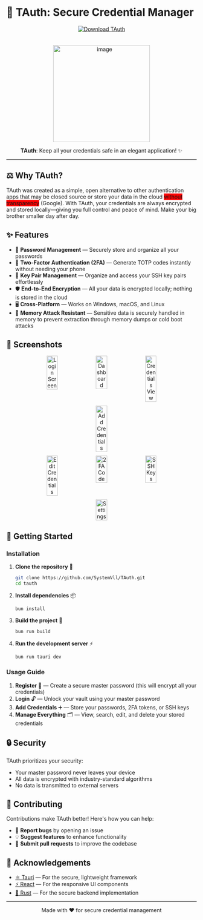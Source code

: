 # 🔐 TAuth: Secure Credential Manager

<p align="center">
  <a href="https://github.com/SystemVll/TAuth/releases/latest" target="_blank">
    <img src="https://img.shields.io/badge/⬇️%20Download%20Latest-TAuth-blueviolet?style=for-the-badge&logo=github" alt="Download TAuth" style="margin-bottom: 20px;"/>
  </a>
</p>

<div align="center">
  <img width="256" height="256" alt="image" src="https://github.com/user-attachments/assets/31ca86d6-776c-4206-9c6d-cf6693cd3073" />
</div>

<div align="center">
  <p><b>TAuth</b>: Keep all your credentials safe in an elegant application! ✨</p>
</div>

<hr/>

## ⚖️ Why TAuth?

TAuth was created as a simple, open alternative to other authentication apps that may be closed source or store your data in the cloud <span style="background-color: red;">without transparency</span> (Google). With TAuth, your credentials are always encrypted and stored locally—giving you full control and peace of mind. Make your big brother smaller day after day.

## ✨ Features

-   🔑 **Password Management** — Securely store and organize all your passwords
-   🔢 **Two-Factor Authentication (2FA)** — Generate TOTP codes instantly without needing your phone
-   🔐 **Key Pair Management** — Organize and access your SSH key pairs effortlessly
-   🛡️ **End-to-End Encryption** — All your data is encrypted locally; nothing is stored in the cloud
-   🖥️ **Cross-Platform** — Works on Windows, macOS, and Linux
-   💾 **Memory Attack Resistant** — Sensitive data is securely handled in memory to prevent extraction through memory dumps or cold boot attacks

## 📸 Screenshots
<div align="center">
    <div style="display: flex; flex-wrap: wrap; gap: 10px; justify-content: center; margin-bottom: 10px;"> 
      <img src="https://github.com/user-attachments/assets/10431ca1-f7fc-4daa-8093-40b153f0ead8" alt="Login Screen" width="24%" style="border-radius: 5px;"/> 
      <img src="https://github.com/user-attachments/assets/32057b28-24de-45fa-8fd8-baa48c8f7439" alt="Dashboard" width="24%" style="border-radius: 5px;"/> 
      <img src="https://github.com/user-attachments/assets/d45b71d2-54ea-40e0-9e80-73896788afc2" alt="Credentials View" width="24%" style="border-radius: 5px;"/> 
      <img src="https://github.com/user-attachments/assets/2caf003b-89c5-44cd-880e-074e00639d4b" alt="Add Credentials" width="24%" style="border-radius: 5px;"/> 
    </div>
    <div style="display: flex; flex-wrap: wrap; gap: 10px; justify-content: center;">
      <img src="https://github.com/user-attachments/assets/c428982f-405c-4b52-82a5-74200fa6da94" alt="Edit Credentials" width="24%" style="border-radius: 5px;"/>
      <img src="https://github.com/user-attachments/assets/bf122aca-24b0-4198-a11d-bb54d829f10e" alt="2FA Code" width="24%" style="border-radius: 5px;"/>
      <img src="https://github.com/user-attachments/assets/78ed442d-58fc-43a3-a69b-9108d200b610" alt="SSH Keys" width="24%" style="border-radius: 5px;"/>
      <img src="https://github.com/user-attachments/assets/69163b98-2d0d-4f75-a9dd-cb65238eb193" alt="Settings" width="24%" style="border-radius: 5px;"/>
    </div>
</div>

## 🚀 Getting Started

### Installation

1. **Clone the repository** 📂

    ```sh
    git clone https://github.com/SystemVll/TAuth.git
    cd tauth
    ```

2. **Install dependencies** 📦

    ```sh
    bun install
    ```

3. **Build the project** 🔨

    ```sh
    bun run build
    ```

4. **Run the development server** ⚡
    ```sh
    bun run tauri dev
    ```

### Usage Guide

1. **Register** 📝 — Create a secure master password (this will encrypt all your credentials)
2. **Login** 🔓 — Unlock your vault using your master password
3. **Add Credentials** ➕ — Store your passwords, 2FA tokens, or SSH keys
4. **Manage Everything** 🗂️ — View, search, edit, and delete your stored credentials

## 🔒 Security

TAuth prioritizes your security:

-   Your master password never leaves your device
-   All data is encrypted with industry-standard algorithms
-   No data is transmitted to external servers

## 👥 Contributing

Contributions make TAuth better! Here's how you can help:

-   🐛 **Report bugs** by opening an issue
-   💡 **Suggest features** to enhance functionality
-   🧪 **Submit pull requests** to improve the codebase

## 🙏 Acknowledgements

-   [⚛️ Tauri](https://tauri.app/) — For the secure, lightweight framework
-   [⚡ React](https://reactjs.org/) — For the responsive UI components
-   [🦀 Rust](https://www.rust-lang.org/) — For the secure backend implementation

---

<div align="center">
  <p>Made with ❤️ for secure credential management</p>
</div>
